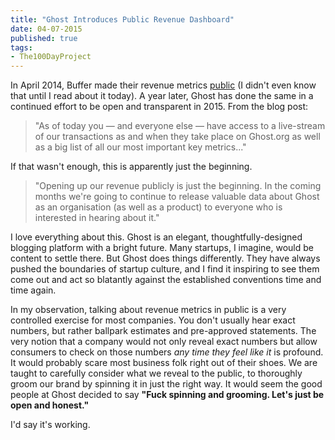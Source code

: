 ```yaml
---
title: "Ghost Introduces Public Revenue Dashboard"
date: 04-07-2015
published: true
tags:
- The100DayProject
---
```


In April 2014, Buffer made their revenue metrics [public](https://open.bufferapp.com/buffer-public-revenue-dashboard/) (I didn't even know that until I read about it today). A year later, Ghost has done the same in a continued effort to be open and transparent in 2015. From the blog post:

> "As of today you — and everyone else — have access to a live-stream of our transactions as and when they take place on Ghost.org as well as a big list of all our most important key metrics..."

If that wasn't enough, this is apparently just the beginning.

> "Opening up our revenue publicly is just the beginning. In the coming months we're going to continue to release valuable data about Ghost as an organisation (as well as a product) to everyone who is interested in hearing about it."

I love everything about this. Ghost is an elegant, thoughtfully-designed blogging platform with a bright future. Many startups, I imagine, would be content to settle there. But Ghost does things differently. They have always pushed the boundaries of startup culture, and I find it inspiring to see them come out and act so blatantly against the established conventions time and time again.

In my observation, talking about revenue metrics in public is a very controlled exercise for most companies. You don't usually hear exact numbers, but rather ballpark estimates and pre-approved statements. The very notion that a company would not only reveal exact numbers but allow consumers to check on those numbers _any time they feel like it_ is profound. It would probably scare most business folk right out of their shoes. We are taught to carefully consider what we reveal to the public, to thoroughly groom our brand by spinning it in just the right way. It would seem the good people at Ghost decided to say **"Fuck spinning and grooming. Let's just be open and honest."**

I'd say it's working.
